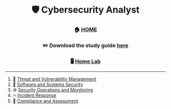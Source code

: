 <div align='center'>

# 🛡️ Cybersecurity Analyst

### 🏠 [HOME](README.md)
### ✏️ Download the study guide [here](https://comptiacdn.azureedge.net/webcontent/docs/default-source/exam-objectives/comptia-cysa-cs0-002-exam-objectives-(6-0).pdf?sfvrsn=86668f47_2)

### 🖥️ [Home Lab](homelab.md)

</div>


- - -
  
1. 👻 [Threat and Vulnerability Management](part1.md)
2. 💾 [Software and Systems Security](part2.md)
3. ⚙️ [Security Operations and Monitoring](part3.md)
4. 🔥 [Incident Response](part4.md)
5. 📌 [Compliance and Assessment](part5.md)

